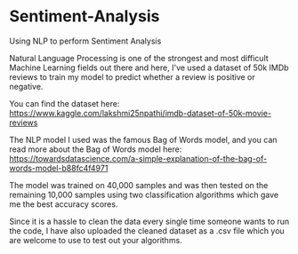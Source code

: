 # Sentiment-Analysis
Using NLP to perform Sentiment Analysis

Natural Language Processing is one of the strongest and most difficult Machine Learning fields out there and here, I've used a dataset of 50k IMDb reviews to train my model to predict whether a review is positive or negative.

You can find the dataset here: https://www.kaggle.com/lakshmi25npathi/imdb-dataset-of-50k-movie-reviews

The NLP model I used was the famous Bag of Words model, and you can read more about the Bag of Words model here: https://towardsdatascience.com/a-simple-explanation-of-the-bag-of-words-model-b88fc4f4971

The model was trained on 40,000 samples and was then tested on the remaining 10,000 samples using two classification algorithms which gave me the best accuracy scores.

Since it is a hassle to clean the data every single time someone wants to run the code, I have also uploaded the cleaned dataset as a .csv file which you are welcome to use to test out your algorithms.
